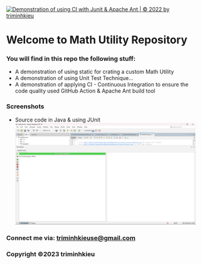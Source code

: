 [![Demonstration of using CI with Junit & Apache Ant | © 2022 by triminhkieu](https://github.com/triminhkieu/mathutil-ant/actions/workflows/mathutil-ci-ant.yml/badge.svg)](https://github.com/triminhkieu/mathutil-ant/actions/workflows/mathutil-ci-ant.yml)

# Welcome to Math Utility Repository

### You will find in this repo the following stuff:
* A demonstration of using static for crating a custom Math Utility
* A demonstration of using Unit Test Technique...
* A demonstration of applying CI - Continuous Integration to ensure the code quality used GitHub Action & Apache Ant build tool
### Screenshots
* Source code in Java & using JUnit
![source code with junit](https://github.com/triminhkieu/mathutil-ant/blob/main/screenshots/source-code-with-junit.png)

### Connect me via: triminhkieuse@gmail.com
### Copyright &#169;2023 triminhkieu
